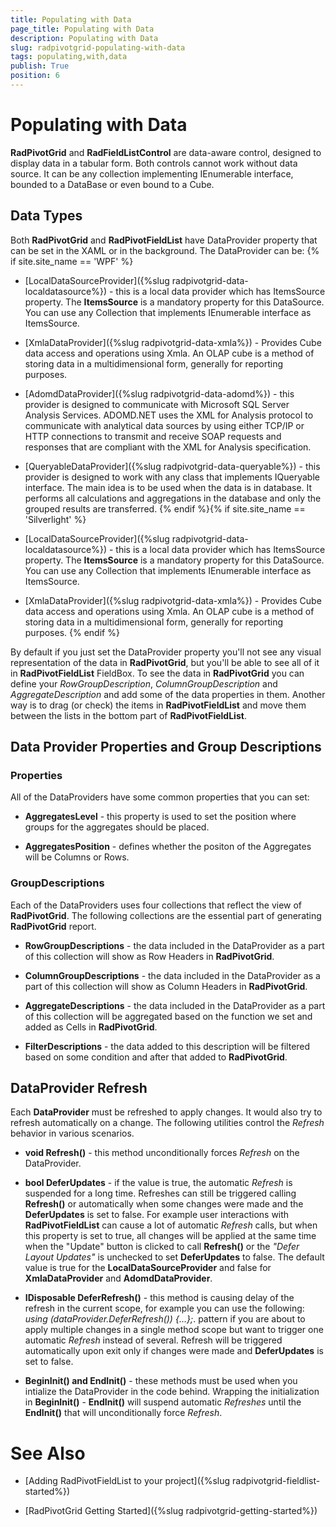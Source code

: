 ```yaml
---
title: Populating with Data
page_title: Populating with Data
description: Populating with Data
slug: radpivotgrid-populating-with-data
tags: populating,with,data
publish: True
position: 6
---
```


# Populating with Data



__RadPivotGrid__ and __RadFieldListControl__ are data-aware control, designed to display data in a tabular form. Both controls
      		cannot work without data source. It can be any collection implementing IEnumerable interface, bounded to a DataBase or even bound to
      		a Cube.
      

## Data Types

Both __RadPivotGrid__ and __RadPivotFieldList__ have DataProvider property that can be set in the XAML or in the background.
      		The DataProvider can be:
      	{% if site.site_name == 'WPF' %}

* [LocalDataSourceProvider]({%slug radpivotgrid-data-localdatasource%}) - this is a local data provider which has ItemsSource property. The __ItemsSource__ is a
      					mandatory property for this DataSource. You can use any Collection that implements IEnumerable interface as ItemsSource.
      				

* [XmlaDataProvider]({%slug radpivotgrid-data-xmla%}) - Provides Cube data access and operations using Xmla. An OLAP cube is a method of storing data in a multidimensional form, generally for reporting purposes.
      				

* [AdomdDataProvider]({%slug radpivotgrid-data-adomd%}) - this provider is designed to communicate with Microsoft SQL Server Analysis Services. 
      					ADOMD.NET uses the XML for Analysis protocol to communicate with analytical data sources by using either TCP/IP or HTTP connections 
	      				to transmit and receive SOAP requests and responses that are compliant with the XML for Analysis specification.
   		   			

* [QueryableDataProvider]({%slug radpivotgrid-data-queryable%}) - this provider is designed to work with any class that implements IQueryable interface. The main idea
                is to be used when the data is in database. It performs all calculations and aggregations in the database and only the grouped results are transferred.
              {% endif %}{% if site.site_name == 'Silverlight' %}

* [LocalDataSourceProvider]({%slug radpivotgrid-data-localdatasource%}) - this is a local data provider which has ItemsSource property. The __ItemsSource__ is a
      					mandatory property for this DataSource. You can use any Collection that implements IEnumerable interface as ItemsSource.
      				

* [XmlaDataProvider]({%slug radpivotgrid-data-xmla%}) - Provides Cube data access and operations using Xmla. An OLAP cube is a method of storing data in a multidimensional form, generally for reporting purposes.
      				{% endif %}

By default if you just set the DataProvider property you'll not see any visual representation of the data in __RadPivotGrid__, but you'll be able to see all of it in 
      		__RadPivotFieldList__ FieldBox. To see the data in __RadPivotGrid__ you can define your 
      		*RowGroupDescription*, *ColumnGroupDescription* and *AggregateDescription* and add some of the data properties in them.
      		Another way is to drag (or check) the items in __RadPivotFieldList__ and move them between the lists in the bottom part of __RadPivotFieldList__.
      	

## Data Provider Properties and  Group Descriptions

### Properties

All of the DataProviders have some common properties that you can set:
    				

* __AggregatesLevel__ - this property is used to set the position where groups for the aggregates should be placed.
    						

* __AggregatesPosition__ - defines whether the positon of the Aggregates will be Columns or Rows.
    						

### GroupDescriptions

Each of the DataProviders uses four collections that reflect the view of __RadPivotGrid__. The following collections are the essential part of generating 
                        __RadPivotGrid__ report.
                    

* __RowGroupDescriptions__ - the data included in the DataProvider as a part of this collection will show as Row Headers in __RadPivotGrid__.
                            

* __ColumnGroupDescriptions__ - the data included in the DataProvider as a part of this collection will show as Column Headers in __RadPivotGrid__.
                            

* __AggregateDescriptions__ - the data included in the DataProvider as a part of this collection will be aggregated based on the function we set and added as Cells in __RadPivotGrid__.
                            

* __FilterDescriptions__ - the data added to this description will be filtered based on some condition and after that added to __RadPivotGrid__.
                            

## DataProvider Refresh

Each __DataProvider__ must be refreshed to apply changes. It would also try to refresh automatically on a change. The following utilities
    			control the *Refresh* behavior in various scenarios.
    		

* __void Refresh()__ - this method unconditionally forces  *Refresh* on the DataProvider.

* __bool DeferUpdates__ - if the value is true, the automatic *Refresh* is suspended for a long time. Refreshes can still be triggered calling __Refresh()__ or automatically when some changes were made and the __DeferUpdates__ is set to false.
    				For example user interactions with __RadPivotFieldList__ can cause a lot of automatic *Refresh* calls, but when this property is set to true, all changes will be applied at the same time when the "Update" button is clicked to call 
    					__Refresh()__ or the *"Defer Layout Updates"* is unchecked to set __DeferUpdates__ to false. 
    				The default value is true for the __LocalDataSourceProvider__ and false for __XmlaDataProvider__ and __AdomdDataProvider__.
    				

* __IDisposable DeferRefresh()__ - this method is causing delay of the refresh in the current scope, for example you can use the following: *using (dataProvider.DeferRefresh()) {...};*.
    					pattern if you are about to apply multiple changes in a single method scope but want to trigger one automatic *Refresh* instead of several.
    					Refresh will be triggered automatically upon exit only if changes were made and __DeferUpdates__ is set to false.
    				

* __BeginInit() and  EndInit()__ - these methods must be used when you intialize the DataProvider in the code behind. Wrapping the initialization in __BeginInit()__ - __EndInit()__ will suspend 
    					automatic *Refreshes* until the __EndInit()__ that will unconditionally force *Refresh*.
    				

# See Also

 * [Adding RadPivotFieldList to your project]({%slug radpivotgrid-fieldlist-started%})

 * [RadPivotGrid Getting Started]({%slug radpivotgrid-getting-started%})
